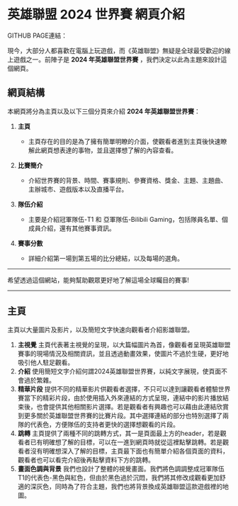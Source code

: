 # 英雄聯盟 2024 世界賽 網頁介紹

GITHUB PAGE連結：

現今，大部分人都喜歡在電腦上玩遊戲，而《英雄聯盟》無疑是全球最受歡迎的線上遊戲之一。前陣子是 **2024 年英雄聯盟世界賽** ，我們決定以此為主題來設計這個網頁。

## 網頁結構

本網頁將分為主頁以及以下三個分頁來介紹 **2024 年英雄聯盟世界賽**：

1. **主頁**
   - 主頁存在的目的是為了擁有簡單明瞭的介面，使觀看者進到主頁後快速瞭解此網頁想表達的事物，並且選擇想了解的內容查看。
   
2. **比賽簡介**
   - 介紹世界賽的背景、時間、賽事規則、參賽資格、獎金、主題、主題曲、主辦城市、遊戲版本以及直播平台。
   
3. **隊伍介紹**
   - 主要是介紹冠軍隊伍-T1 和 亞軍隊伍-Bilibili Gaming，包括隊員名單、個成員介紹，還有其他賽事資訊。

4. **賽事分數**
   - 詳細介紹第一場到第五場的比分總結，以及每場的選角。

---

希望透過這個網站，能夠幫助觀眾更好地了解這場全球矚目的賽事!

---

## 主頁
主頁以大量圖片及影片，以及簡短文字快速向觀看者介紹影雄聯盟。
1. **主視覺**
   主頁代表著主視覺的呈現，以大篇幅圖片為首，像觀看者呈現英雄聯盟賽事的現場情況及相關資訊，並且透過動畫效果，使圖片不過於生硬，更好地吸引他人駐足觀看。
2. **介紹**
   使用簡短文字介紹何謂2024英雄聯盟世界賽，以純文字展現，使頁面不會過於繁雜。
3. **精華片段**
   提供不同的精華影片供觀看者選擇，不只可以達到讓觀看者體驗世界賽當下的精彩片段，由於使用插入外來連結的方式呈現，連結中的影片播放結束後，也會提供其他相關影片選擇。若是觀看者有興趣也可以藉由此連結欣賞到更多關於英雄聯盟世界賽的比賽片段。其中選擇連結的部分也特別選擇了兩隊的代表色，方便隊伍的支持者更快的選擇想觀看的片段。
4. **跳轉**
   主頁提供了兩種不同的跳轉方式，其一是頁面最上方的header，若是觀看者已有明確想了解的目標，可以在一進到網頁時就從這裡點擊跳轉。若是觀看者沒有明確想深入了解的目標，主頁最下面也有簡單介紹各個頁面的資料，觀看者也可以看完介紹後再點擊資料下方的跳轉。
5. **畫面色調與背景**
   我們也設計了整體的視覺畫面。我們將色調調整成冠軍隊伍T1的代表色-黑色與紅色，但由於黑色過於沉悶，我們將其修改成觀看更加舒適的深灰色，同時為了符合主題，我們也將背景換成英雄聯盟這款遊戲裡的地圖。




